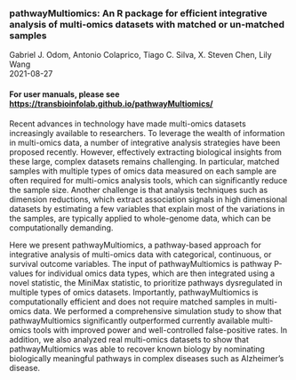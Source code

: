 ### pathwayMultiomics: An R package for efficient integrative analysis of multi-omics datasets with matched or un-matched samples

Gabriel J. Odom, Antonio Colaprico, Tiago C. Silva, X. Steven Chen, Lily Wang       
2021-08-27  

#### For user manuals, please see <https://transbioinfolab.github.io/pathwayMultiomics/>

Recent advances in technology have made multi-omics datasets increasingly available to researchers. To leverage the wealth of information in multi-omics data, a number of integrative analysis strategies have been proposed recently. However, effectively extracting biological insights from these large, complex datasets remains challenging. In particular, matched samples with multiple types of omics data measured on each sample are often required for multi-omics analysis tools, which can significantly reduce the sample size. Another challenge is that analysis techniques such as dimension reductions, which extract association signals in high dimensional datasets by estimating a few variables that explain most of the variations in the samples, are typically applied to whole-genome data, which can be computationally demanding. 

Here we present pathwayMultiomics, a pathway-based approach for integrative analysis of multi-omics data with categorical, continuous, or survival outcome variables. The input of pathwayMultiomics is pathway P-values for individual omics data types, which are then integrated using a novel statistic, the MiniMax statistic, to prioritize pathways dysregulated in multiple types of omics datasets. Importantly, pathwayMultiomics is computationally efficient and does not require matched samples in multi-omics data. We performed a comprehensive simulation study to show that pathwayMultiomics significantly outperformed currently available multi-omics tools with improved power and well-controlled false-positive rates. In addition, we also analyzed real multi-omics datasets to show that pathwayMultiomics was able to recover known biology by nominating biologically meaningful pathways in complex diseases such as Alzheimer’s disease.
